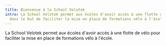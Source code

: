 ```yaml
---
title: Bienvenue à la School Velotek
intro: La School Velotek permet aux écoles d'avoir accès à une flotte de vélo
  dans le but de faciliter la mise en place de formations vélo à l'école.
---
```

La School Velotek permet aux écoles d'avoir accès à une flotte de vélo pour faciliter la mise en place de formations vélo à l'école.